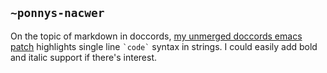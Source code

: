 ## `~ponnys-nacwer`
On the topic of markdown in doccords, [my unmerged doccords emacs patch](https://github.com/urbit/hoon-mode.el/pull/7) highlights single line `` `code` `` syntax in strings. I could easily add bold and italic support if there's interest.
